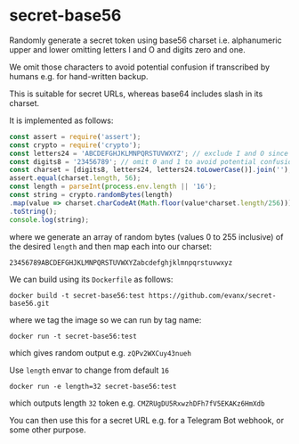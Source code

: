 # secret-base56

Randomly generate a secret token using base56 charset i.e. alphanumeric upper and lower omitting letters I and O and digits zero and one.

We omit those characters to avoid potential confusion if transcribed by humans e.g. for hand-written backup.

This is suitable for secret URLs, whereas base64 includes slash in its charset.

It is implemented as follows:
```javascript
const assert = require('assert');
const crypto = require('crypto');
const letters24 = 'ABCDEFGHJKLMNPQRSTUVWXYZ'; // exclude I and O since too similar to 0 and 1
const digits8 = '23456789'; // omit 0 and 1 to avoid potential confusion with O and I (and perhaps 'l')
const charset = [digits8, letters24, letters24.toLowerCase()].join('');
assert.equal(charset.length, 56);
const length = parseInt(process.env.length || '16');
const string = crypto.randomBytes(length)
.map(value => charset.charCodeAt(Math.floor(value*charset.length/256)))
.toString();
console.log(string);
```
where we generate an array of random bytes (values 0 to 255 inclusive) of the desired `length` and then map each into our charset:
```
23456789ABCDEFGHJKLMNPQRSTUVWXYZabcdefghjklmnpqrstuvwxyz
```

We can build using its `Dockerfile` as follows:
```
docker build -t secret-base56:test https://github.com/evanx/secret-base56.git
```
where we tag the image so we can run by tag name:
```
docker run -t secret-base56:test 
```
which gives random output e.g. `zQPv2WXCuy43nueh`

Use `length` envar to change from default `16`
```
docker run -e length=32 secret-base56:test
```
which outputs length `32` token e.g. `CMZRUgDU5RxwzhDFh7fV5EKAKz6HmXdb`

You can then use this for a secret URL e.g. for a Telegram Bot webhook, or some other purpose.


